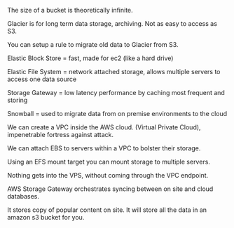 The size of a bucket is theoretically infinite.

Glacier is for long term data storage, archiving. Not as easy to access as S3.

You can setup a rule to migrate old data to Glacier from S3.

Elastic Block Store = fast, made for ec2 (like a hard drive)

Elastic File System = network attached storage, allows multiple servers to access one data source 

Storage Gateway = low latency performance by caching most frequent and storing

Snowball = used to migrate data from on premise environments to the cloud

We can create a VPC inside the AWS cloud. (Virtual Private Cloud), impenetrable fortress against attack.

We can attach EBS to servers within a VPC to bolster their storage.

Using an EFS mount target you can mount storage to multiple servers.

Nothing gets into the VPS, without coming through the VPC endpoint.

AWS Storage Gateway orchestrates syncing between on site and cloud databases.

It stores copy of popular content on site. It will store all the data in an amazon s3 bucket for you.



